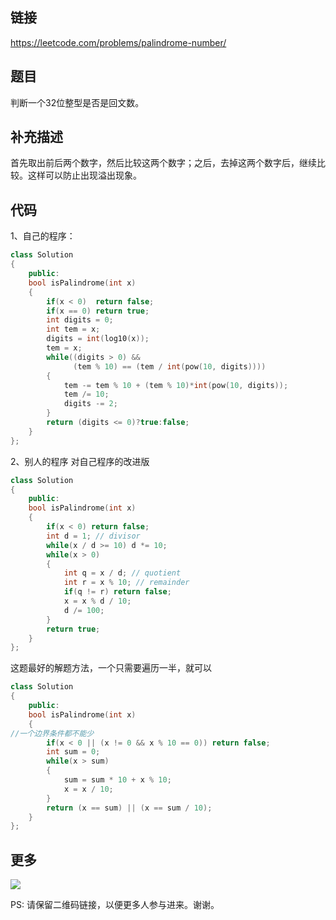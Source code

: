 ## 链接


https://leetcode.com/problems/palindrome-number/


## 题目


判断一个32位整型是否是回文数。


## 补充描述

首先取出前后两个数字，然后比较这两个数字；之后，去掉这两个数字后，继续比较。这样可以防止出现溢出现象。




## 代码

1、自己的程序：
```C++
class Solution
{
    public:
    bool isPalindrome(int x)
    {
        if(x < 0)  return false;
        if(x == 0) return true;
        int digits = 0;
        int tem = x;
        digits = int(log10(x));
        tem = x;
        while((digits > 0) &&
              (tem % 10) == (tem / int(pow(10, digits))))
        {
            tem -= tem % 10 + (tem % 10)*int(pow(10, digits));
            tem /= 10;
            digits -= 2;
        }
        return (digits <= 0)?true:false;
    }
};
```

2、别人的程序
对自己程序的改进版

```C++
class Solution
{
    public:
    bool isPalindrome(int x)
    {
        if(x < 0) return false;
        int d = 1; // divisor
        while(x / d >= 10) d *= 10;
        while(x > 0)
        {
            int q = x / d; // quotient
            int r = x % 10; // remainder
            if(q != r) return false;
            x = x % d / 10;
            d /= 100;
        }
        return true;
    }
};
```

这题最好的解题方法，一个只需要遍历一半，就可以
```C++
class Solution
{
    public:
    bool isPalindrome(int x)
    {
//一个边界条件都不能少
        if(x < 0 || (x != 0 && x % 10 == 0)) return false;
        int sum = 0;
        while(x > sum)
        {
            sum = sum * 10 + x % 10;
            x = x / 10;
        }
        return (x == sum) || (x == sum / 10);
    }
};
```


## 更多

![](https://github.com/githubwoniu/learnprogram/blob/master/image/erweima.png)

PS: 请保留二维码链接，以便更多人参与进来。谢谢。
